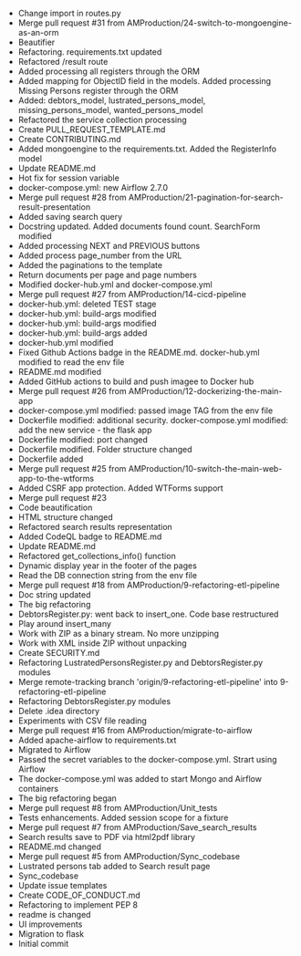 - Change import in routes.py
- Merge pull request #31 from AMProduction/24-switch-to-mongoengine-as-an-orm
- Beautifier
- Refactoring. requirements.txt updated
- Refactored /result route
- Added processing all registers through the ORM
- Added mapping for ObjectID field in the models. Added processing Missing Persons register through the ORM
- Added: debtors_model, lustrated_persons_model, missing_persons_model, wanted_persons_model
- Refactored the service collection processing
- Create PULL_REQUEST_TEMPLATE.md
- Create CONTRIBUTING.md
- Added mongoengine to the requirements.txt. Added the RegisterInfo model
- Update README.md
- Hot fix for session variable
- docker-compose.yml: new Airflow 2.7.0
- Merge pull request #28 from AMProduction/21-pagination-for-search-result-presentation
- Added saving search query
- Docstring updated. Added documents found count. SearchForm modified
- Added processing NEXT and PREVIOUS buttons
- Added process page_number from the URL
- Added the paginations to the template
- Return documents per page and page numbers
- Modified docker-hub.yml and docker-compose.yml
- Merge pull request #27 from AMProduction/14-cicd-pipeline
- docker-hub.yml: deleted TEST stage
- docker-hub.yml: build-args modified
- docker-hub.yml: build-args modified
- docker-hub.yml: build-args added
- docker-hub.yml modified
- Fixed Github Actions badge in the README.md. docker-hub.yml modified to read the env file
- README.md modified
- Added GitHub actions to build and push imagee to Docker hub
- Merge pull request #26 from AMProduction/12-dockerizing-the-main-app
- docker-compose.yml modified: passed image TAG from the env file
- Dockerfile modified: additional security. docker-compose.yml modified: add the new service - the flask app
- Dockerfile modified: port changed
- Dockerfile modified. Folder structure changed
- Dockerfile added
- Merge pull request #25 from AMProduction/10-switch-the-main-web-app-to-the-wtforms
- Added CSRF app protection. Added WTForms support
- Merge pull request #23
- Code beautification
- HTML structure changed
- Refactored search results representation
- Added CodeQL badge to README.md
- Update README.md
- Refactored get_collections_info() function
- Dynamic display year in the footer of the pages
- Read the DB connection string from the env file
- Merge pull request #18 from AMProduction/9-refactoring-etl-pipeline
- Doc string updated
- The big refactoring
- DebtorsRegister.py: went back to insert_one. Code base restructured
- Play around insert_many
- Work with ZIP as a binary stream. No more unzipping
- Work with XML inside ZIP without unpacking
- Create SECURITY.md
- Refactoring LustratedPersonsRegister.py and DebtorsRegister.py modules
- Merge remote-tracking branch 'origin/9-refactoring-etl-pipeline' into 9-refactoring-etl-pipeline
- Refactoring DebtorsRegister.py modules
- Delete .idea directory
- Experiments with CSV file reading
- Merge pull request #16 from AMProduction/migrate-to-airflow
- Added apache-airflow to requirements.txt
- Migrated to Airflow
- Passed the secret variables to the docker-compose.yml. Strart using Airflow
- The docker-compose.yml was added to start Mongo and Airflow containers
- The big refactoring began
- Merge pull request #8 from AMProduction/Unit_tests
- Tests enhancements. Added session scope for a fixture
- Merge pull request #7 from AMProduction/Save_search_results
- Search results save to PDF via html2pdf library
- README.md changed
- Merge pull request #5 from AMProduction/Sync_codebase
- Lustrated persons tab added to Search result page
- Sync_codebase
- Update issue templates
- Create CODE_OF_CONDUCT.md
- Refactoring to implement PEP 8
- readme is changed
- UI improvements
- Migration to flask
- Initial commit
